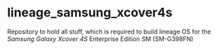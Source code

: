 # lineage_samsung_xcover4s
Repository to hold all stuff, which is required to build lineage OS for the 
*Samsung Galaxy Xcover 4S* Enterprise Edition SM (SM-G398FN)
